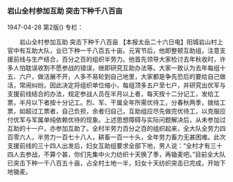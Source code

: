 ### 岩山全村参加互助  突击下种千八百亩

1947-04-28
第2版()
专栏：

　　岩山全村参加互助
    突击下种千八百亩
    【本报太岳二十六日电】阳城岩山村上官中有互助大队，业已下种一千八百五十亩。元宵节后，他即整顿互助组，注意支援前线与生产结合，百分之百的组织半劳力。他首先领导大家检讨去年秋收时，许多人怕耽误收割不愿参战的错误，继即研究互助办法等。大家一致认为去年每组十五、六户，做活展不开，人多不易轮到自己地里，大家都是争先恐后的要给自己做活，常闹纠纷。因此决定将组织单位缩小，每组顶多五户至七户，并研究出优军与支援前线结合的办法，规定参战人员在半月以上者，每天按十二分记工，发给工票，半月以下者按十分记工。烈、军、干属全年所需优待工，分春秋两季，拨给工票，如超过工票者，自己负担，余者归自己，互助组应尽先做完优待工，以克服应付优军与军属单纯依赖优待的现象。上述思想障碍与实际问题解决后，从未参加过互助的十一户，亦参加互助了。全村半劳力百分之百的组织起来，全大队全劳力四百零六人，半劳力一百七十八人，耕畜一百一十头，全年劳力畜力无甚困难。此次支援前线的三十四人出发后，妇女互助组要求全部下地，男人说：“全村才有三十四人去参战，不算个甚，你们先集中火力纺织十天换了季，再锄麦吧。”目前全大队已突击下种一千八百五十亩，占全村土地一半，妇女十天纺织突击已完成，开始下地锄麦。
